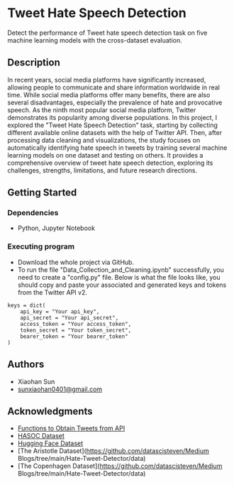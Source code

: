 # Tweet Hate Speech Detection

Detect the performance of Tweet hate speech detection task on five machine learning models with the cross-dataset evaluation.  

## Description

In recent years, social media platforms have significantly increased, allowing people to communicate and share information worldwide in real time. While social media platforms offer many benefits, there are also several disadvantages, especially the prevalence of hate and provocative speech. As the ninth most popular social media platform, Twitter demonstrates its popularity among diverse populations. In this project, I explored the "Tweet Hate Speech Detection" task, starting by collecting different available online datasets with the help of Twitter API. Then, after processing data cleaning and visualizations, the study focuses on automatically identifying hate speech in tweets by training several machine learning models on one dataset and testing on others. It provides a comprehensive overview of tweet hate speech detection, exploring its challenges, strengths, limitations, and future research directions.


## Getting Started

### Dependencies

* Python, Jupyter Notebook

### Executing program

* Download the whole project via GitHub.
* To run the file "Data_Collection_and_Cleaning.ipynb" successfully, you need to create a "config.py" file. Below is what the file looks like, you should copy and paste your associated and generated keys and tokens from the Twitter API v2. 
```
keys = dict(
    api_key = "Your api_key",
    api_secret = "Your api_secret",
    access_token = "Your access_token", 
    token_secret = "Your token_secret",
    bearer_token = "Your bearer_token"
)

```

## Authors

* Xiaohan Sun
* sunxiaohan0401@gmail.com


## Acknowledgments

* [Functions to Obtain Tweets from API](https://github.com/datascisteven/Medium-Blogs/tree/main/Hate-Tweet-Detector)
* [HASOC Dataset](https://hasocfire.github.io/hasoc/2021/dataset.html)
* [Hugging Face Dataset](https://huggingface.co/datasets/tweets_hate_speech_detection)
* [The Aristotle Dataset](https://github.com/datascisteven/Medium Blogs/tree/main/Hate-Tweet-Detector/data)
* [The Copenhagen Dataset](https://github.com/datascisteven/Medium Blogs/tree/main/Hate-Tweet-Detector/data)
